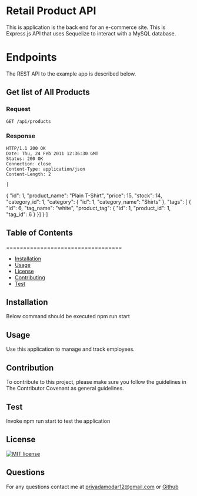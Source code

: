 # Retail Product API
This is application is the back end for an e-commerce site. This is Express.js API that uses Sequelize to interact with a MySQL database.

# Endpoints

The REST API to the example app is described below.

## Get list of All Products

### Request

`GET /api/products`

### Response

    HTTP/1.1 200 OK
    Date: Thu, 24 Feb 2011 12:36:30 GMT
    Status: 200 OK
    Connection: close
    Content-Type: application/json
    Content-Length: 2

    [
  {
    "id": 1,
    "product_name": "Plain T-Shirt",
    "price": 15,
    "stock": 14,
    "category_id": 1,
    "category": {
      "id": 1,
      "category_name": "Shirts"
    },
    "tags": [
      {
        "id": 6,
        "tag_name": "white",
        "product_tag": {
          "id": 1,
          "product_id": 1,
          "tag_id": 6
        }
      }]
  }
    ]
## Table of Contents 
==================================
* [Installation](#Installation)
* [Usage](#Usage)
* [License](#License)
* [Contributing](#Contributing)
* [Test](#Test)
## Installation
Below command should be executed npm run start
## Usage
Use this application to manage and track employees.
## Contribution
To contribute to this project, please make sure you follow the guidelines in The Contributor Covenant as general guidelines.
## Test
Invoke npm run start to test the application
## License
[![MIT license](https://img.shields.io/badge/License-MIT-blue.svg)](https://lbesson.mit-license.org/) 
## Questions
For any questions contact me at priyadamodar12@gmail.com or [Github](https://github.com/pkamble35)